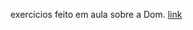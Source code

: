 exercicios feito em aula sobre a Dom. [link](https://sheilaacunha.github.io/growdev-manipulacao-dom/)
